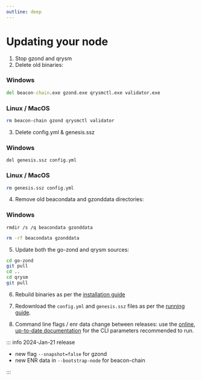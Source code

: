 ```yaml
---
outline: deep
---
```


# Updating your node

1. Stop gzond and qrysm
2. Delete old binaries:

### Windows

``` cmd
del beacon-chain.exe gzond.exe qrysmctl.exe validator.exe
```

### Linux / MacOS

``` bash
rm beacon-chain gzond qrysmctl validator
```

3. Delete config.yml & genesis.ssz

### Windows

``` cmd.exe
del genesis.ssz config.yml
```

### Linux / MacOS

``` bash
rm genesis.ssz config.yml
```

4. Remove old beacondata and gzonddata directories:

### Windows

``` cmd.exe
rmdir /s /q beacondata gzonddata
```

``` bash
rm -rf beacondata gzonddata
```

5. Update both the go-zond and qrysm sources:

``` bash
cd go-zond
git pull
cd ..
cd qrysm
git pull
```

6. Rebuild binaries as per the [installation guide](/install)

7. Redownload the `config.yml` and `genesis.ssz` files as per the [running guide](/running.html).

8. Command line flags / enr data change between releases: use the [online, up-to-date documentation](/running.html) for the CLI parameters recommended to run.

::: info 2024-Jan-21 release

- new flag `--snapshot=false` for gzond
- new ENR data in `--bootstrap-node` for beacon-chain

:::
